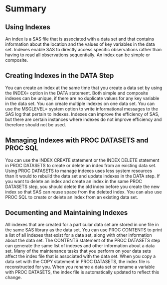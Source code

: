 # Summary

## Using Indexes
An index is a SAS file that is associated with a data set and that contains information about the location and the values of key variables in the data set. Indexes enable SAS to directly access specific observations rather than having to read all observations sequentially. An index can be simple or composite.

## Creating Indexes in the DATA Step
You can create an index at the same time that you create a data set by using the INDEX= option in the DATA statement. Both simple and composite indexes can be unique, if there are no duplicate values for any key variable in the data set. You can create multiple indexes on one data set. You can use the MSGLEVEL= system option to write informational messages to the SAS log that pertain to indexes. Indexes can improve the efficiency of SAS, but there are certain instances where indexes do not improve efficiency and therefore should not be used.

## Managing Indexes with PROC DATASETS and PROC SQL
You can use the INDEX CREATE statement or the INDEX DELETE statement in PROC DATASETS to create or delete an index from an existing data set. Using PROC DATASETS to manage indexes uses less system resources than it would to rebuild the data set and update indexes in the DATA step. If you want to delete an index and create an index in the same PROC DATASETS step, you should delete the old index before you create the new index so that SAS can reuse space from the deleted index. You can also use PROC SQL to create or delete an index from an existing data set.

## Documenting and Maintaining Indexes
All indexes that are created for a particular data set are stored in one file in the same SAS library as the data set. You can use PROC CONTENTS to print a list of all indexes that exist for a data set, along with other information about the data set. The CONTENTS statement of the PROC DATASETS step can generate the same list of indexes and other information about a data set.
Many of the maintenance tasks that you perform on your data sets affect the index file that is associated with the data set. When you copy a data set with the COPY statement in PROC DATASETS, the index file is reconstructed for you. When you rename a data set or rename a variable with PROC DATASETS, the index file is automatically updated to reflect this change.
